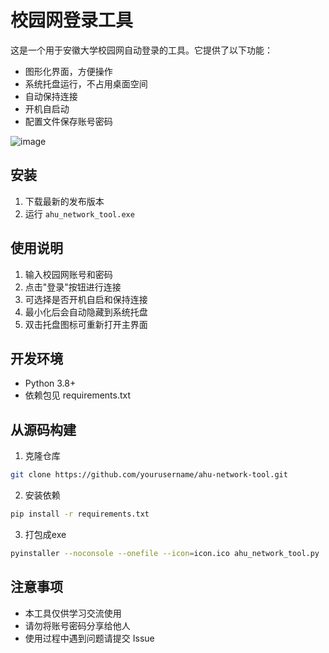 # 校园网登录工具

这是一个用于安徽大学校园网自动登录的工具。它提供了以下功能：

- 图形化界面，方便操作
- 系统托盘运行，不占用桌面空间
- 自动保持连接
- 开机自启动
- 配置文件保存账号密码

![image](https://github.com/user-attachments/assets/8e3d63f8-7f2e-4100-9517-2463ac0bf7ef)

## 安装

1. 下载最新的发布版本
2. 运行 `ahu_network_tool.exe`

## 使用说明

1. 输入校园网账号和密码
2. 点击"登录"按钮进行连接
3. 可选择是否开机自启和保持连接
4. 最小化后会自动隐藏到系统托盘
5. 双击托盘图标可重新打开主界面

## 开发环境

- Python 3.8+
- 依赖包见 requirements.txt

## 从源码构建

1. 克隆仓库
```bash
git clone https://github.com/yourusername/ahu-network-tool.git
```

2. 安装依赖
```bash
pip install -r requirements.txt
```

3. 打包成exe
```bash
pyinstaller --noconsole --onefile --icon=icon.ico ahu_network_tool.py
```

## 注意事项

- 本工具仅供学习交流使用
- 请勿将账号密码分享给他人
- 使用过程中遇到问题请提交 Issue 
